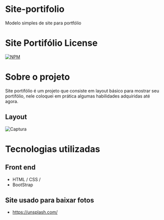 # Site-portifolio
Modelo simples de site para portfólio

# Site Portifólio License 
[![NPM](https://img.shields.io/npm/l/react)](https://github.com/ArdisonRubim/site-portifolio/blob/main/LICENSE) 

# Sobre o projeto
 Site portifólio é um projeto que consiste em layout básico para mostrar seu portifólio, nele coloquei em prática algumas habilidades adquiridas até agora.

## Layout
![Captura](https://user-images.githubusercontent.com/70097577/128793882-6c6547c3-bc2b-40a8-af85-b593dedc4fd3.png)

# Tecnologias utilizadas

## Front end
- HTML / CSS /
- BootStrap

## Site usado para baixar fotos
- https://unsplash.com/

